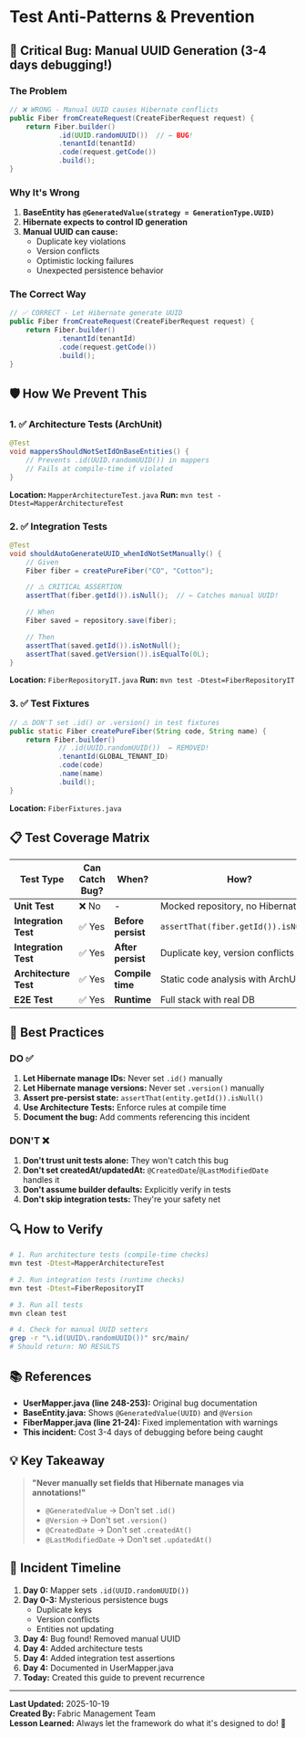 # Test Anti-Patterns & Prevention

## 🐛 Critical Bug: Manual UUID Generation (3-4 days debugging!)

### The Problem

```java
// ❌ WRONG - Manual UUID causes Hibernate conflicts
public Fiber fromCreateRequest(CreateFiberRequest request) {
    return Fiber.builder()
            .id(UUID.randomUUID())  // ← BUG!
            .tenantId(tenantId)
            .code(request.getCode())
            .build();
}
```

### Why It's Wrong

1. **BaseEntity has `@GeneratedValue(strategy = GenerationType.UUID)`**
2. **Hibernate expects to control ID generation**
3. **Manual UUID can cause:**
   - Duplicate key violations
   - Version conflicts
   - Optimistic locking failures
   - Unexpected persistence behavior

### The Correct Way

```java
// ✅ CORRECT - Let Hibernate generate UUID
public Fiber fromCreateRequest(CreateFiberRequest request) {
    return Fiber.builder()
            .tenantId(tenantId)
            .code(request.getCode())
            .build();
}
```

## 🛡️ How We Prevent This

### 1. ✅ Architecture Tests (ArchUnit)

```java
@Test
void mappersShouldNotSetIdOnBaseEntities() {
    // Prevents .id(UUID.randomUUID()) in mappers
    // Fails at compile-time if violated
}
```

**Location:** `MapperArchitectureTest.java`
**Run:** `mvn test -Dtest=MapperArchitectureTest`

### 2. ✅ Integration Tests

```java
@Test
void shouldAutoGenerateUUID_whenIdNotSetManually() {
    // Given
    Fiber fiber = createPureFiber("CO", "Cotton");

    // ⚠️ CRITICAL ASSERTION
    assertThat(fiber.getId()).isNull();  // ← Catches manual UUID!

    // When
    Fiber saved = repository.save(fiber);

    // Then
    assertThat(saved.getId()).isNotNull();
    assertThat(saved.getVersion()).isEqualTo(0L);
}
```

**Location:** `FiberRepositoryIT.java`
**Run:** `mvn test -Dtest=FiberRepositoryIT`

### 3. ✅ Test Fixtures

```java
// ⚠️ DON'T set .id() or .version() in test fixtures
public static Fiber createPureFiber(String code, String name) {
    return Fiber.builder()
            // .id(UUID.randomUUID())  ← REMOVED!
            .tenantId(GLOBAL_TENANT_ID)
            .code(code)
            .name(name)
            .build();
}
```

**Location:** `FiberFixtures.java`

## 📋 Test Coverage Matrix

| Test Type             | Can Catch Bug? | When?              | How?                                 |
| --------------------- | -------------- | ------------------ | ------------------------------------ |
| **Unit Test**         | ❌ No          | -                  | Mocked repository, no Hibernate      |
| **Integration Test**  | ✅ Yes         | **Before persist** | `assertThat(fiber.getId()).isNull()` |
| **Integration Test**  | ✅ Yes         | **After persist**  | Duplicate key, version conflicts     |
| **Architecture Test** | ✅ Yes         | **Compile time**   | Static code analysis with ArchUnit   |
| **E2E Test**          | ✅ Yes         | **Runtime**        | Full stack with real DB              |

## 🎯 Best Practices

### DO ✅

1. **Let Hibernate manage IDs:** Never set `.id()` manually
2. **Let Hibernate manage versions:** Never set `.version()` manually
3. **Assert pre-persist state:** `assertThat(entity.getId()).isNull()`
4. **Use Architecture Tests:** Enforce rules at compile time
5. **Document the bug:** Add comments referencing this incident

### DON'T ❌

1. **Don't trust unit tests alone:** They won't catch this bug
2. **Don't set createdAt/updatedAt:** `@CreatedDate`/`@LastModifiedDate` handles it
3. **Don't assume builder defaults:** Explicitly verify in tests
4. **Don't skip integration tests:** They're your safety net

## 🔍 How to Verify

```bash
# 1. Run architecture tests (compile-time checks)
mvn test -Dtest=MapperArchitectureTest

# 2. Run integration tests (runtime checks)
mvn test -Dtest=FiberRepositoryIT

# 3. Run all tests
mvn clean test

# 4. Check for manual UUID setters
grep -r "\.id(UUID\.randomUUID())" src/main/
# Should return: NO RESULTS
```

## 📚 References

- **UserMapper.java (line 248-253):** Original bug documentation
- **BaseEntity.java:** Shows `@GeneratedValue(UUID)` and `@Version`
- **FiberMapper.java (line 21-24):** Fixed implementation with warnings
- **This incident:** Cost 3-4 days of debugging before being caught

## 💡 Key Takeaway

> **"Never manually set fields that Hibernate manages via annotations!"**
>
> - `@GeneratedValue` → Don't set `.id()`
> - `@Version` → Don't set `.version()`
> - `@CreatedDate` → Don't set `.createdAt()`
> - `@LastModifiedDate` → Don't set `.updatedAt()`

## 🚨 Incident Timeline

1. **Day 0:** Mapper sets `.id(UUID.randomUUID())`
2. **Day 0-3:** Mysterious persistence bugs
   - Duplicate keys
   - Version conflicts
   - Entities not updating
3. **Day 4:** Bug found! Removed manual UUID
4. **Day 4:** Added architecture tests
5. **Day 4:** Added integration test assertions
6. **Day 4:** Documented in UserMapper.java
7. **Today:** Created this guide to prevent recurrence

---

**Last Updated:** 2025-10-19  
**Created By:** Fabric Management Team  
**Lesson Learned:** Always let the framework do what it's designed to do! 🎯
